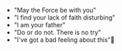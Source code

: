 * "May the Force be with you"
* "I find your lack of faith disturbing"
* "I am your father"
* "Do or do not. There is no try"
* "I've got a bad feeling about this"
